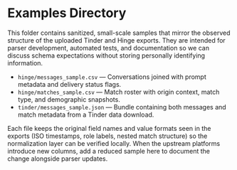 # Examples Directory

This folder contains sanitized, small-scale samples that mirror the observed structure of the uploaded Tinder and Hinge exports.
They are intended for parser development, automated tests, and documentation so we can discuss schema expectations without storing
personally identifying information.

- `hinge/messages_sample.csv` — Conversations joined with prompt metadata and delivery status flags.
- `hinge/matches_sample.csv` — Match roster with origin context, match type, and demographic snapshots.
- `tinder/messages_sample.json` — Bundle containing both messages and match metadata from a Tinder data download.

Each file keeps the original field names and value formats seen in the exports (ISO timestamps, role labels, nested match
structure) so the normalization layer can be verified locally. When the upstream platforms introduce new columns, add a reduced
sample here to document the change alongside parser updates.
